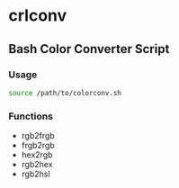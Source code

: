 # crlconv

## Bash Color Converter Script

### Usage

```bash
source /path/to/colorconv.sh
```

### Functions

- rgb2frgb
- frgb2rgb
- hex2rgb
- rgb2hex
- rgb2hsl
